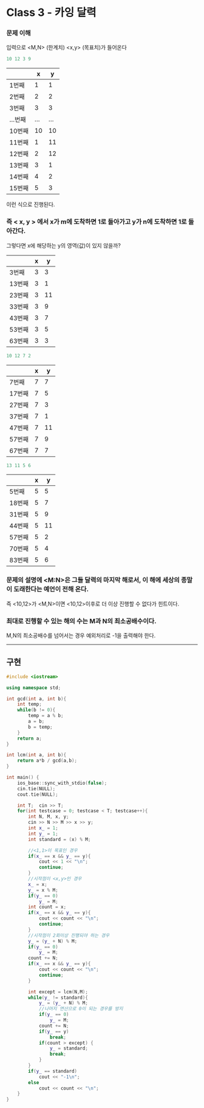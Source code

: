 # Class 3 - 카잉 달력

### 문제 이해

입력으로 <M,N> (한계치) <x,y> (목표치)가 들어온다

```cpp
10 12 3 9
```

|  | x | y |
| --- | --- | --- |
| 1번째 | 1 | 1 |
| 2번째 | 2 | 2 |
| 3번째 | 3 | 3 |
| …번째 | … | … |
| 10번째 | 10 | 10 |
| 11번째 | 1 | 11 |
| 12번째 | 2 | 12 |
| 13번째 | 3 | 1 |
| 14번째 | 4 | 2 |
| 15번째 | 5 | 3 |

이런 식으로 진행된다. 

### **즉 < x, y > 에서 x가 m에 도착하면 1로 돌아가고 y가 n에 도착하면 1로 돌아간다.**

그렇다면 x에 해당하는 y의 영역(값)이 있지 않을까?

|  | x | y |
| --- | --- | --- |
| 3번째 | 3 | 3 |
| 13번째 | 3 | 1 |
| 23번째 | 3 | 11 |
| 33번째 | 3 | 9 |
| 43번째 | 3 | 7 |
| 53번째 | 3 | 5 |
| 63번째 | 3 | 3 |

```cpp
10 12 7 2
```

|  | x | y |
| --- | --- | --- |
| 7번째 | 7 | 7 |
| 17번째 | 7 | 5 |
| 27번째 | 7 | 3 |
| 37번째 | 7 | 1 |
| 47번째 | 7 | 11 |
| 57번째 | 7 | 9 |
| 67번째 | 7 | 7 |

```cpp
13 11 5 6
```

|  | x | y |
| --- | --- | --- |
| 5번째 | 5 | 5 |
| 18번째 | 5 | 7 |
| 31번째 | 5 | 9 |
| 44번째 | 5 | 11 |
| 57번째 | 5 | 2 |
| 70번째 | 5 | 4 |
| 83번째 | 5 | 6 |

### 문제의 설명에 <M:N>은 그들 달력의 마지막 해로서, 이 해에 세상의 종말이 도래한다는 예언이 전해 온다.

즉 <10,12>가 <M,N>이면 <10,12>이후로 더 이상 진행할 수 없다가 힌트이다.

### 최대로 진행할 수 있는 해의 수는 M과 N의 최소공배수이다.

M,N의 최소공배수를 넘어서는 경우 예외처리로 -1을 출력해야 한다.

---

## 구현

```cpp
#include <iostream>

using namespace std;

int gcd(int a, int b){
    int temp;
    while(b != 0){
        temp = a % b;
        a = b;
        b = temp;
    }
    return a;
}

int lcm(int a, int b){
    return a*b / gcd(a,b);
}

int main() {
    ios_base::sync_with_stdio(false);
    cin.tie(NULL);
    cout.tie(NULL);

    int T;  cin >> T;
    for(int testcase = 0; testcase < T; testcase++){
        int N, M, x, y;
        cin >> N >> M >> x >> y;
        int x_ = 1;
        int y_ = 1;
        int standard = (x) % M;

        //<1,1>이 목표인 경우
        if(x_ == x && y_ == y){
            cout << 1 << "\n";
            continue;
        }
        //시작점이 <x,y>인 경우
        x_ = x;
        y_ = x % M;
        if(y_ == 0)
            y_ = M;
        int count = x;
        if(x_ == x && y_ == y){
            cout << count << "\n";
            continue;
        }
        //시작점이 2회이상 진행되야 하는 경우
        y_ = (y_ + N) % M;
        if(y_ == 0)
            y_ = M;
        count += N;
        if(x_ == x && y_ == y){
            cout << count << "\n";
            continue;
        }

        int except = lcm(N,M);
        while(y_ != standard){
            y_ = (y_ + N) % M;
            //나머지 연산으로 0이 되는 경우를 방지
            if(y_ == 0)
                y_ = M;
            count += N;
            if(y_ == y)
                break;
            if(count > except) {
                y_ = standard;
                break;
            }
        }
        if(y_ == standard)
            cout << "-1\n";
        else
            cout << count << "\n";
    }
}
```